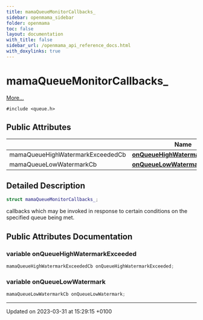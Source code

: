 ```yaml
---
title: mamaQueueMonitorCallbacks_
sidebar: openmama_sidebar
folder: openmama
toc: false
layout: documentation
with_title: false
sidebar_url: /openmama_api_reference_docs.html
with_doxylinks: true
---
```


# mamaQueueMonitorCallbacks_



 [More...](#detailed-description)


`#include <queue.h>`

## Public Attributes

|                | Name           |
| -------------- | -------------- |
| mamaQueueHighWatermarkExceededCb | **[onQueueHighWatermarkExceeded](structmamaQueueMonitorCallbacks__.html#variable-onqueuehighwatermarkexceeded)**  |
| mamaQueueLowWatermarkCb | **[onQueueLowWatermark](structmamaQueueMonitorCallbacks__.html#variable-onqueuelowwatermark)**  |

## Detailed Description

```cpp
struct mamaQueueMonitorCallbacks_;
```


callbacks which may be invoked in response to certain conditions on the specified queue being met. 

## Public Attributes Documentation

### variable onQueueHighWatermarkExceeded

```cpp
mamaQueueHighWatermarkExceededCb onQueueHighWatermarkExceeded;
```


### variable onQueueLowWatermark

```cpp
mamaQueueLowWatermarkCb onQueueLowWatermark;
```


-------------------------------

Updated on 2023-03-31 at 15:29:15 +0100